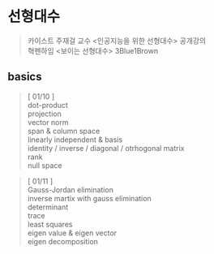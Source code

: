 # 선형대수 
> 카이스트 주재걸 교수 <인공지능을 위한 선형대수> 공개강의    
> 혁펜하임 <보이는 선형대수>
> 3Blue1Brown <Essence of linear algebra>    


## basics
> [ 01/10 ]     
> dot-product   
> projection     
> vector norm    
> span & column space    
> linearly independent & basis    
> identity / inverse / diagonal / otrhogonal matrix    
> rank    
> null space 

> [ 01/11 ]   
> Gauss-Jordan elimination    
> inverse martix with gauss elimination    
> determinant     
> trace    
> least squares    
> eigen value & eigen vector   
> eigen decomposition    
>     
